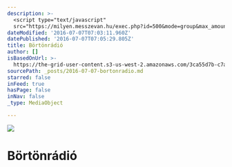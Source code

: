 ```yaml
---
description: >-
  <script type="text/javascript"
  src="https://milyen.messzevan.hu/exec.php?id=500&mode=group&max_amount=0&timeframe=future&group=fromWhen{l}&labeltype=normal&link_filter=0"></script>
dateModified: '2016-07-07T07:03:11.960Z'
datePublished: '2016-07-07T07:05:29.805Z'
title: Börtönrádió
author: []
isBasedOnUrl: >-
  https://the-grid-user-content.s3-us-west-2.amazonaws.com/3ca55d7b-c7a4-4e45-9884-838b513e3a44.jpg
sourcePath: _posts/2016-07-07-bortonradio.md
starred: false
inFeed: true
hasPage: false
inNav: false
_type: MediaObject

---
```

![](https://the-grid-user-content.s3-us-west-2.amazonaws.com/3ca55d7b-c7a4-4e45-9884-838b513e3a44.jpg)

# Börtönrádió

<script type="text/javascript" src="https://milyen.messzevan.hu/exec.php?id=500&mode=group&max\_amount=0&timeframe=future&group=fromWhen{l}&labeltype=normal&link\_filter=0"\></script\>